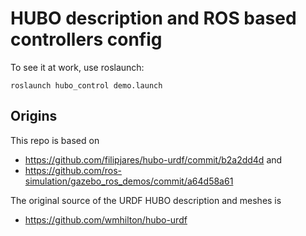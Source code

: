 HUBO description and ROS based controllers config
=================================================

To see it at work, use roslaunch:

    roslaunch hubo_control demo.launch

Origins
-------

This repo is based on
- https://github.com/filipjares/hubo-urdf/commit/b2a2dd4d and
- https://github.com/ros-simulation/gazebo_ros_demos/commit/a64d58a61

The original source of the URDF HUBO description and meshes is
- https://github.com/wmhilton/hubo-urdf


